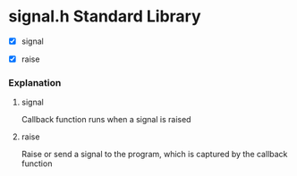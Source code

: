 # signal.h Standard Library

- [x] signal
- [x] raise


### Explanation

1. signal

	Callback function runs when a signal is raised

2. raise

	Raise or send a signal to the program, which is captured by the callback function
